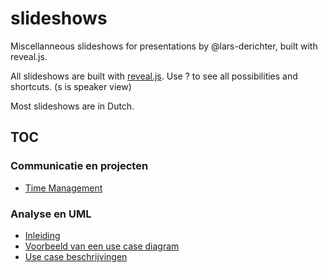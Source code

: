 # slideshows

Miscellanneous slideshows for presentations by @lars-derichter, built with reveal.js.

All slideshows are built with [reveal.js](https://github.com/hakimel/reveal.js). Use <key>?</key> to see all possibilities and shortcuts. (<key>s</key> is speaker view)

Most slideshows are in Dutch.

## TOC

### Communicatie en projecten

- [Time Management](http://slides.larsderichter.be/time-management/)

### Analyse en UML

- [Inleiding](http://slides.larsderichter.be/analyse-uml/inleiding/)
- [Voorbeeld van een use case diagram](http://slides.larsderichter.be/analyse-uml/use-case-diagram-voorbeeld/)
- [Use case beschrijvingen](http://slides.larsderichter.be/analyse-uml/use-case-beschrijvingen/)
